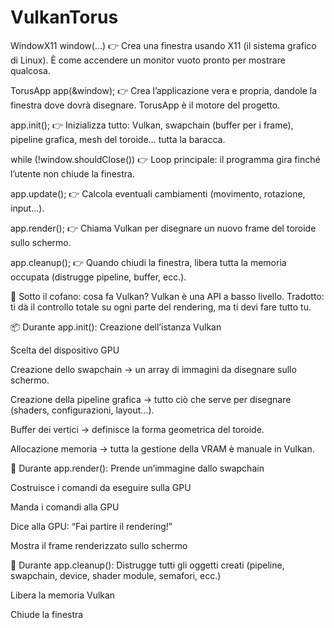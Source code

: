 # VulkanTorus

WindowX11 window(...)
👉 Crea una finestra usando X11 (il sistema grafico di Linux). È come accendere un monitor vuoto pronto per mostrare qualcosa.

TorusApp app(&window);
👉 Crea l’applicazione vera e propria, dandole la finestra dove dovrà disegnare. TorusApp è il motore del progetto.

app.init();
👉 Inizializza tutto: Vulkan, swapchain (buffer per i frame), pipeline grafica, mesh del toroide… tutta la baracca.

while (!window.shouldClose())
👉 Loop principale: il programma gira finché l’utente non chiude la finestra.

app.update();
👉 Calcola eventuali cambiamenti (movimento, rotazione, input…).

app.render();
👉 Chiama Vulkan per disegnare un nuovo frame del toroide sullo schermo.

app.cleanup();
👉 Quando chiudi la finestra, libera tutta la memoria occupata (distrugge pipeline, buffer, ecc.).

🧪 Sotto il cofano: cosa fa Vulkan?
Vulkan è una API a basso livello. Tradotto: ti dà il controllo totale su ogni parte del rendering, ma ti devi fare tutto tu.

📦 Durante app.init():
Creazione dell’istanza Vulkan

Scelta del dispositivo GPU

Creazione dello swapchain → un array di immagini da disegnare sullo schermo.

Creazione della pipeline grafica → tutto ciò che serve per disegnare (shaders, configurazioni, layout...).

Buffer dei vertici → definisce la forma geometrica del toroide.

Allocazione memoria → tutta la gestione della VRAM è manuale in Vulkan.

🔁 Durante app.render():
Prende un’immagine dallo swapchain

Costruisce i comandi da eseguire sulla GPU

Manda i comandi alla GPU

Dice alla GPU: “Fai partire il rendering!”

Mostra il frame renderizzato sullo schermo

🧹 Durante app.cleanup():
Distrugge tutti gli oggetti creati (pipeline, swapchain, device, shader module, semafori, ecc.)

Libera la memoria Vulkan

Chiude la finestra
